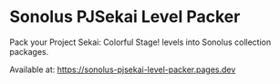 # Sonolus PJSekai Level Packer

Pack your Project Sekai: Colorful Stage! levels into Sonolus collection packages.

Available at: https://sonolus-pjsekai-level-packer.pages.dev
